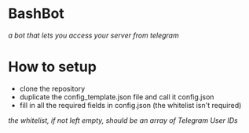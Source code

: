 # BashBot
_a bot that lets you access your server from telegram_

# How to setup
* clone the repository
* duplicate the config_template.json file and call it config.json
* fill in all the required fields in config.json (the whitelist isn't required)

_the whitelist, if not left empty, should be an array of Telegram User IDs_